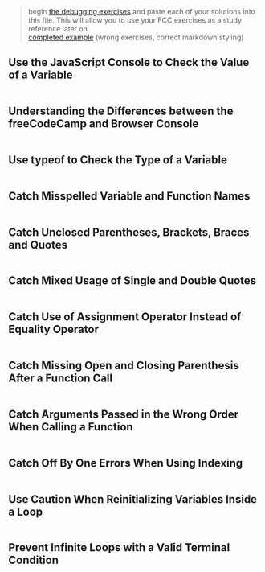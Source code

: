 > begin [the debugging exercises](https://learn.freecodecamp.org/javascript-algorithms-and-data-structures/debugging) and paste each of your solutions into this file.  This will allow you to use your FCC exercises as a study reference later on  
> [completed example](https://github.com/AlfiYusrina/hyf-javascript1/blob/master/week1/freecode_camp_solutions.MD)  (wrong exercises, correct markdown styling)

## Use the JavaScript Console to Check the Value of a Variable
```js
```
## Understanding the Differences between the freeCodeCamp and Browser Console
```js
```
## Use typeof to Check the Type of a Variable
```js
```
## Catch Misspelled Variable and Function Names
```js
```
## Catch Unclosed Parentheses, Brackets, Braces and Quotes
```js
```
## Catch Mixed Usage of Single and Double Quotes
```js
```
## Catch Use of Assignment Operator Instead of Equality Operator
```js
```
## Catch Missing Open and Closing Parenthesis After a Function Call
```js
```
## Catch Arguments Passed in the Wrong Order When Calling a Function
```js
```
## Catch Off By One Errors When Using Indexing
```js
```
## Use Caution When Reinitializing Variables Inside a Loop
```js
```
## Prevent Infinite Loops with a Valid Terminal Condition
```js
```
